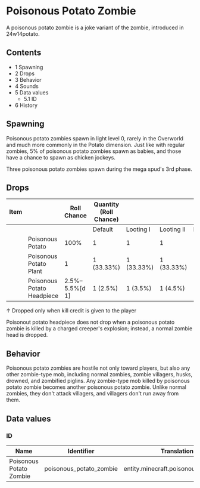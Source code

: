 # Poisonous Potato Zombie
A poisonous potato zombie is a joke variant of the zombie, introduced in 24w14potato.

## Contents
- 1 Spawning
- 2 Drops
- 3 Behavior
- 4 Sounds
- 5 Data values
	- 5.1 ID
- 6 History

## Spawning
Poisonous potato zombies spawn in light level 0, rarely in the Overworld and much more commonly in the Potato dimension. Just like with regular zombies, 5% of poisonous potato zombies spawn as babies, and those have a chance to spawn as chicken jockeys.

Three poisonous potato zombies spawn during the mega spud's 3rd phase.

## Drops
| Item |                            | Roll Chance    | Quantity (Roll Chance) |            |            |             |
|------|----------------------------|----------------|------------------------|------------|------------|-------------|
|      |                            |                | Default                | Looting I  | Looting II | Looting III |
|      | Poisonous Potato           | 100%           | 1                      | 1          | 1          | 1           |
|      | Poisonous Potato Plant     | 1              | 1 (33.33%)             | 1 (33.33%) | 1 (33.33%) | 1 (33.33%)  |
|      | Poisonous Potato Headpiece | 2.5%–5.5%[d 1] | 1 (2.5%)               | 1 (3.5%)   | 1 (4.5%)   | 1 (5.5%)    |


↑ Dropped only when kill credit is given to the player


Poisonout potato headpiece does not drop when a poisonous potato zombie is killed by a charged creeper's explosion; instead, a normal zombie head is dropped.

## Behavior
Poisonous potato zombies are hostile not only toward players, but also any other zombie-type mob, including normal zombies, zombie villagers, husks, drowned, and zombified piglins. Any zombie-type mob killed by poisonous potato zombie becomes another poisonous potato zombie. Unlike normal zombies, they don't attack villagers, and villagers don't run away from them.

## Data values
### ID
| Name                    | Identifier              | Translation key                          |
|-------------------------|-------------------------|------------------------------------------|
| Poisonous Potato Zombie | poisonous_potato_zombie | entity.minecraft.poisonous_potato_zombie |

